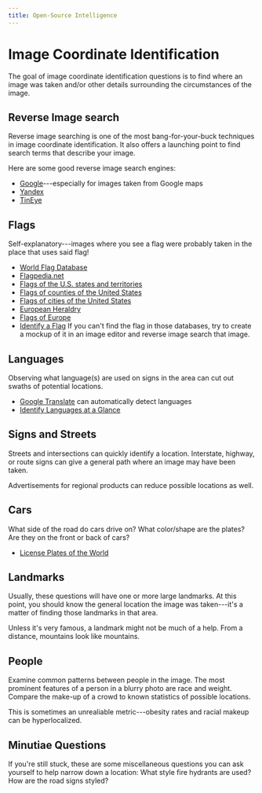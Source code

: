 ```yaml
---
title: Open-Source Intelligence
---
```


# Image Coordinate Identification
The goal of image coordinate identification questions is to
find where an image was taken and/or other details
surrounding the circumstances of the image.

## Reverse Image search
Reverse image searching is one of the most
bang-for-your-buck techniques in image coordinate
identification. It also offers a launching point to find
search terms that describe your image.

Here are some good reverse image search engines:
* [Google](https://images.google.com/)---especially for
  images taken from Google maps
* [Yandex](https://yandex.com/images/)
* [TinEye](https://tineye.com/)

## Flags
Self-explanatory---images where you see a flag were probably
taken in the place that uses said flag!
* [World Flag Database](http://www.flags.net/fullindex.htm)
* [Flagpedia.net](https://flagpedia.net/index)
* [Flags of the U.S. states and
  territories](https://en.wikipedia.org/wiki/Flags_of_the_U.S._states_and_territories#Current_state_flags)
* [Flags of counties of the United
  States](https://en.wikipedia.org/wiki/Flags_of_counties_of_the_United_States)
* [Flags of cities of the United
  States](https://en.wikipedia.org/wiki/Flags_of_cities_of_the_United_States)
* [European Heraldry](https://europeanheraldry.org/)
* [Flags of
  Europe](https://en.wikipedia.org/wiki/Flags_of_Europe)
* [Identify a Flag](https://flagid.org/)
If you can't find the flag in those databases, try to create
a mockup of it in an image editor and reverse image search
that image.

## Languages
Observing what language(s) are used on signs in the area can
cut out swaths of potential locations. 
* [Google Translate](https://translate.google.com/) can
  automatically detect languages
* [Identify Languages at a
  Glance](https://theweek.com/articles/617776/how-identify-language-glance)

## Signs and Streets
Streets and intersections can quickly identify a location.
Interstate, highway, or route signs can give a general path
where an image may have been taken.

Advertisements for regional products can reduce possible
locations as well.

## Cars
What side of the road do cars drive on?
What color/shape are the plates? Are they on the front or
back of cars?
* [License Plates of the
  World](http://www.worldlicenseplates.com/)

## Landmarks
Usually, these questions will have one or more large
landmarks. At this point, you should know the general
location the image was taken---it's a matter of finding
those landmarks in that area.

Unless it's very famous, a landmark might not be much of a
help. From a distance, mountains look like mountains.

## People
Examine common patterns between people in the image. The
most prominent features of a person in a blurry photo are
race and weight. Compare the make-up of a crowd to known
statistics of possible locations.

This is sometimes an unrealiable metric---obesity rates and
racial makeup can be hyperlocalized.

## Minutiae Questions
If you're still stuck, these are some miscellaneous
questions you can ask yourself to help narrow down a
location:
What style fire hydrants are used?
How are the road signs styled?
